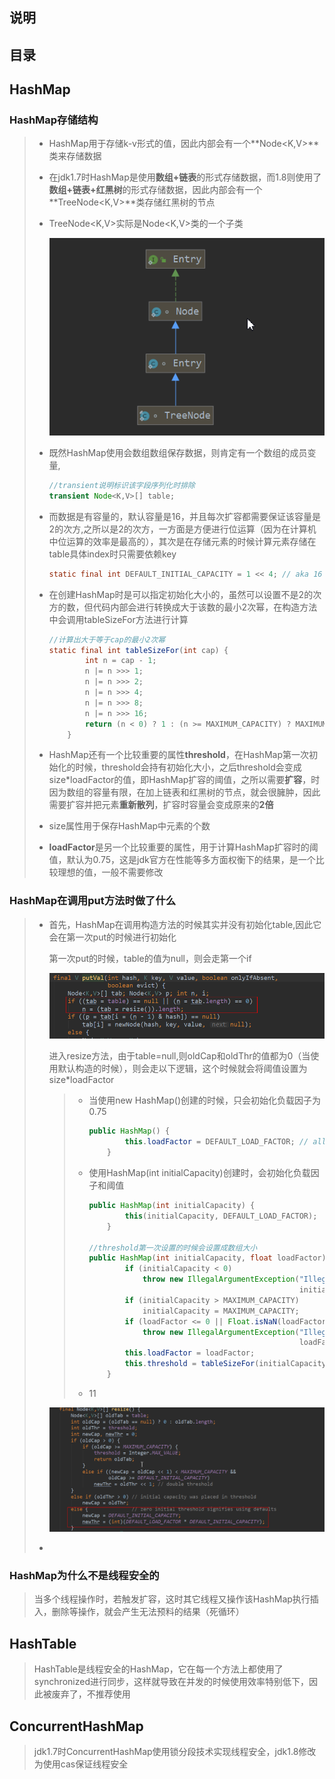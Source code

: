 ## 说明

## 目录

## HashMap

### HashMap存储结构

> - HashMap用于存储k-v形式的值，因此内部会有一个**Node<K,V>**类来存储数据
>
> - 在jdk1.7时HashMap是使用**数组+链表**的形式存储数据，而1.8则使用了**数组+链表+红黑树**的形式存储数据，因此内部会有一个**TreeNode<K,V>**类存储红黑树的节点
>
> - TreeNode<K,V>实际是Node<K,V>类的一个子类
>
>   ![1572163452456](images/1572163452456.png)
>
> - 既然HashMap使用会数组数组保存数据，则肯定有一个数组的成员变量,
>
>   ```java
>   //transient说明标识该字段序列化时排除
>   transient Node<K,V>[] table;
>   ```
>
> - 而数据是有容量的，默认容量是16，并且每次扩容都需要保证该容量是2的次方,之所以是2的次方，一方面是方便进行位运算（因为在计算机中位运算的效率是最高的），其次是在存储元素的时候计算元素存储在table具体index时只需要依赖key
>
>   ```java
>   static final int DEFAULT_INITIAL_CAPACITY = 1 << 4; // aka 16
>   ```
>
> - 在创建HashMap时是可以指定初始化大小的，虽然可以设置不是2的次方的数，但代码内部会进行转换成大于该数的最小2次幂，在构造方法中会调用tableSizeFor方法进行计算
>
>   ```java
>   //计算出大于等于cap的最小2次幂
>   static final int tableSizeFor(int cap) {
>           int n = cap - 1;
>           n |= n >>> 1;
>           n |= n >>> 2;
>           n |= n >>> 4;
>           n |= n >>> 8;
>           n |= n >>> 16;
>           return (n < 0) ? 1 : (n >= MAXIMUM_CAPACITY) ? MAXIMUM_CAPACITY : n + 1;
>       }
>   ```
>
> - HashMap还有一个比较重要的属性**threshold**，在HashMap第一次初始化的时候，threshold会持有初始化大小，之后threshold会变成size*loadFactor的值，即HashMap扩容的阈值，之所以需要**扩容**，时因为数组的容量有限，在加上链表和红黑树的节点，就会很臃肿，因此需要扩容并把元素**重新散列**，扩容时容量会变成原来的**2倍**
>
> - size属性用于保存HashMap中元素的个数
>
> - **loadFactor**是另一个比较重要的属性，用于计算HashMap扩容时的阈值，默认为0.75，这是jdk官方在性能等多方面权衡下的结果，是一个比较理想的值，一般不需要修改

### HashMap在调用put方法时做了什么

> - 首先，HashMap在调用构造方法的时候其实并没有初始化table,因此它会在第一次put的时候进行初始化
>
>   第一次put的时候，table的值为null，则会走第一个if
>
>   ![1572185976737](images/1572185976737.png)
>
>   进入resize方法，由于table=null,则oldCap和oldThr的值都为0（当使用默认构造的时候），则会走以下逻辑，这个时候就会将阈值设置为size*loadFactor
>
>   > - 当使用new HashMap()创建的时候，只会初始化负载因子为0.75
>   >
>   >   ```java
>   >   public HashMap() {
>   >           this.loadFactor = DEFAULT_LOAD_FACTOR; // all other fields defaulted
>   >       }
>   >   ```
>   >
>   > - 使用HashMap(int initialCapacity)创建时，会初始化负载因子和阈值
>   >
>   >   ```java
>   >   public HashMap(int initialCapacity) {
>   >           this(initialCapacity, DEFAULT_LOAD_FACTOR);
>   >       }
>   >   
>   >   //threshold第一次设置的时候会设置成数组大小
>   >   public HashMap(int initialCapacity, float loadFactor) {
>   >           if (initialCapacity < 0)
>   >               throw new IllegalArgumentException("Illegal initial capacity: " +
>   >                                                  initialCapacity);
>   >           if (initialCapacity > MAXIMUM_CAPACITY)
>   >               initialCapacity = MAXIMUM_CAPACITY;
>   >           if (loadFactor <= 0 || Float.isNaN(loadFactor))
>   >               throw new IllegalArgumentException("Illegal load factor: " +
>   >                                                  loadFactor);
>   >           this.loadFactor = loadFactor;
>   >           this.threshold = tableSizeFor(initialCapacity);
>   >       }
>   >   ```
>   >
>   > - 11
>
>   ![1572186115597](images/1572186115597.png)
>
> - 

### HashMap为什么不是线程安全的

> 当多个线程操作时，若触发扩容，这时其它线程又操作该HashMap执行插入，删除等操作，就会产生无法预料的结果（死循环）

## HashTable

> HashTable是线程安全的HashMap，它在每一个方法上都使用了synchronized进行同步，这样就导致在并发的时候使用效率特别低下，因此被废弃了，不推荐使用

## ConcurrentHashMap

> jdk1.7时ConcurrentHashMap使用锁分段技术实现线程安全，jdk1.8修改为使用cas保证线程安全